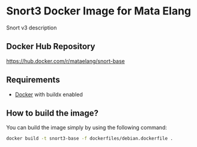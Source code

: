 # Snort3 Docker Image for Mata Elang

Snort v3 description

## Docker Hub Repository

https://hub.docker.com/r/mataelang/snort-base


## Requirements
 - [Docker](https://docs.docker.com/engine/install) with buildx enabled

## How to build the image?
You can build the image simply by using the following command:
```bash
docker build -t snort3-base -f dockerfiles/debian.dockerfile .
```


